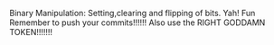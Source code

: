 Binary Manipulation:
Setting,clearing and flipping of bits.
Yah! Fun
Remember to push your commits!!!!!!
Also use the RIGHT GODDAMN TOKEN!!!!!!!
